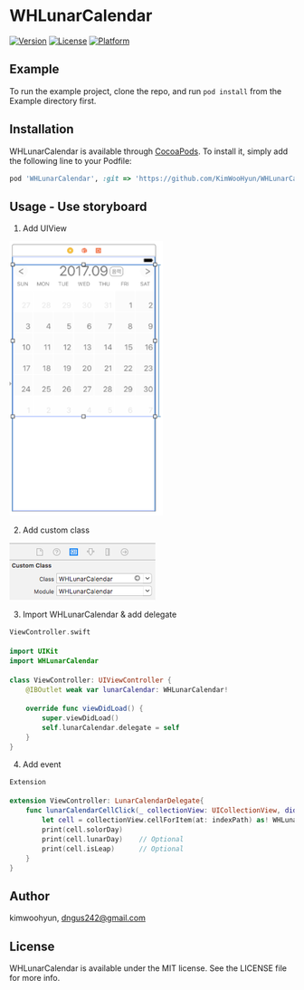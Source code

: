# WHLunarCalendar

[![Version](https://img.shields.io/cocoapods/v/WHLunarCalendar.svg?style=flat)](http://cocoapods.org/pods/WHLunarCalendar)
[![License](https://img.shields.io/cocoapods/l/WHLunarCalendar.svg?style=flat)](http://cocoapods.org/pods/WHLunarCalendar)
[![Platform](https://img.shields.io/cocoapods/p/WHLunarCalendar.svg?style=flat)](http://cocoapods.org/pods/WHLunarCalendar)

## Example

To run the example project, clone the repo, and run `pod install` from the Example directory first.

## Installation

WHLunarCalendar is available through [CocoaPods](http://cocoapods.org). To install
it, simply add the following line to your Podfile:

```ruby
pod 'WHLunarCalendar', :git => 'https://github.com/KimWooHyun/WHLunarCalendar.git', :branch => 'master'
```

## Usage - Use storyboard

1. Add UIView

![image](./Assets/1.png)

2. Add custom class

![image](./Assets/2.png)

3. Import WHLunarCalendar & add delegate

```swift
ViewController.swift

import UIKit
import WHLunarCalendar

class ViewController: UIViewController {
    @IBOutlet weak var lunarCalendar: WHLunarCalendar!

    override func viewDidLoad() {
        super.viewDidLoad()
        self.lunarCalendar.delegate = self
    }
}
```
4. Add event

```swift
Extension

extension ViewController: LunarCalendarDelegate{
    func lunarCalendarCellClick(_ collectionView: UICollectionView, didSelectItemAt indexPath: IndexPath) {
        let cell = collectionView.cellForItem(at: indexPath) as! WHLunarCalendarCell
        print(cell.solorDay)
        print(cell.lunarDay)    // Optional
        print(cell.isLeap)      // Optional
    }
}
```


## Author

kimwoohyun, dngus242@gmail.com

## License

WHLunarCalendar is available under the MIT license. See the LICENSE file for more info.
